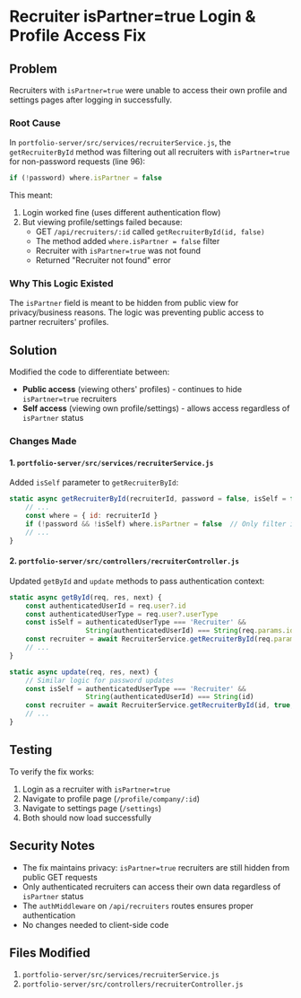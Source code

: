 # Recruiter isPartner=true Login & Profile Access Fix

## Problem

Recruiters with `isPartner=true` were unable to access their own profile and settings pages after logging in successfully.

### Root Cause

In `portfolio-server/src/services/recruiterService.js`, the `getRecruiterById` method was filtering out all recruiters with `isPartner=true` for non-password requests (line 96):

```javascript
if (!password) where.isPartner = false
```

This meant:
1. Login worked fine (uses different authentication flow)
2. But viewing profile/settings failed because:
   - GET `/api/recruiters/:id` called `getRecruiterById(id, false)`
   - The method added `where.isPartner = false` filter
   - Recruiter with `isPartner=true` was not found
   - Returned "Recruiter not found" error

### Why This Logic Existed

The `isPartner` field is meant to be hidden from public view for privacy/business reasons. The logic was preventing public access to partner recruiters' profiles.

## Solution

Modified the code to differentiate between:
- **Public access** (viewing others' profiles) - continues to hide `isPartner=true` recruiters
- **Self access** (viewing own profile/settings) - allows access regardless of `isPartner` status

### Changes Made

#### 1. `portfolio-server/src/services/recruiterService.js`

Added `isSelf` parameter to `getRecruiterById`:

```javascript
static async getRecruiterById(recruiterId, password = false, isSelf = false) {
    // ...
    const where = { id: recruiterId }
    if (!password && !isSelf) where.isPartner = false  // Only filter if not self-access
    // ...
}
```

#### 2. `portfolio-server/src/controllers/recruiterController.js`

Updated `getById` and `update` methods to pass authentication context:

```javascript
static async getById(req, res, next) {
    const authenticatedUserId = req.user?.id
    const authenticatedUserType = req.user?.userType
    const isSelf = authenticatedUserType === 'Recruiter' && 
                   String(authenticatedUserId) === String(req.params.id)
    const recruiter = await RecruiterService.getRecruiterById(req.params.id, false, isSelf)
    // ...
}

static async update(req, res, next) {
    // Similar logic for password updates
    const isSelf = authenticatedUserType === 'Recruiter' && 
                   String(authenticatedUserId) === String(id)
    const recruiter = await RecruiterService.getRecruiterById(id, true, isSelf)
    // ...
}
```

## Testing

To verify the fix works:

1. Login as a recruiter with `isPartner=true`
2. Navigate to profile page (`/profile/company/:id`)
3. Navigate to settings page (`/settings`)
4. Both should now load successfully

## Security Notes

- The fix maintains privacy: `isPartner=true` recruiters are still hidden from public GET requests
- Only authenticated recruiters can access their own data regardless of `isPartner` status
- The `authMiddleware` on `/api/recruiters` routes ensures proper authentication
- No changes needed to client-side code

## Files Modified

1. `portfolio-server/src/services/recruiterService.js`
2. `portfolio-server/src/controllers/recruiterController.js`
